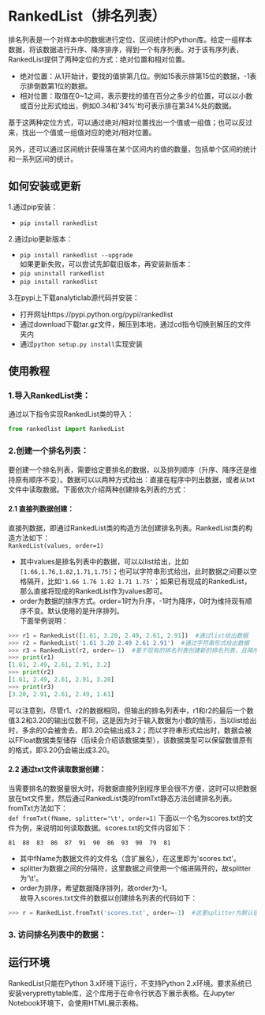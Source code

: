 RankedList（排名列表）
====
排名列表是一个对样本中的数据进行定位、区间统计的Python库。给定一组样本数据，将该数据进行升序、降序排序，得到一个有序列表。对于该有序列表，RankedList提供了两种定位的方式：绝对位置和相对位置。
* 绝对位置：从1开始计，要找的值排第几位。例如15表示排第15位的数据，-1表示排倒数第1位的数据。
* 相对位置：取值在0~1之间，表示要找的值在百分之多少的位置，可以以小数或百分比形式给出，例如0.34和'34%'均可表示排在第34%处的数据。

基于这两种定位方式，可以通过绝对/相对位置找出一个值或一组值；也可以反过来，找出一个值或一组值对应的绝对/相对位置。

另外，还可以通过区间统计获得落在某个区间内的值的数量，包括单个区间的统计和一系列区间的统计。

如何安装或更新
----
1.通过pip安装：
* `pip install rankedlist`

2.通过pip更新版本：
* `pip install rankedlist --upgrade`
<br>如果更新失败，可以尝试先卸载旧版本，再安装新版本：
* `pip uninstall rankedlist`
* `pip install rankedlist`

3.在pypi上下载analyticlab源代码并安装：
* 打开网址https://pypi.python.org/pypi/rankedlist
* 通过download下载tar.gz文件，解压到本地，通过cd指令切换到解压的文件夹内
* 通过`python setup.py install`实现安装

使用教程
----
### 1.导入RankedList类：
通过以下指令实现RankedList类的导入：
``` python
from rankedlist import RankedList
```
### 2.创建一个排名列表：
要创建一个排名列表，需要给定要排名的数据，以及排列顺序（升序、降序还是维持原有顺序不变）。数据可以以两种方式给出：直接在程序中列出数据，或者从txt文件中读取数据。下面依次介绍两种创建排名列表的方式：
#### 2.1 直接列数据创建：
直接列数据，即通过RankedList类的构造方法创建排名列表。RankedList类的构造方法如下：
<br>`RankedList(values, order=1)`
* 其中values是排名列表中的数据，可以以list给出，比如`[1.66,1.76,1.82,1.71,1.75]`；也可以字符串形式给出，此时数据之间要以空格隔开，比如`'1.66 1.76 1.82 1.71 1.75'`；如果已有现成的RankedList，那么直接将现成的RankedList作为values即可。
* order为数据的排序方式。order=1时为升序，-1时为降序，0时为维持现有顺序不变。默认使用的是升序排列。
<br>下面举例说明：
``` python
>>> r1 = RankedList([1.61, 3.20, 2.49, 2.61, 2.91])  #通过list给出数据
>>> r2 = RankedList('1.61 3.20 2.49 2.61 2.91')  #通过字符串形式给出数据
>>> r3 = RankedList(r2, order=-1)  #基于现有的排名列表创建新的排名列表，且降序排列
>>> print(r1)
[1.61, 2.49, 2.61, 2.91, 3.2]
>>> print(r2)
[1.61, 2.49, 2.61, 2.91, 3.20]
>>> print(r3)
[3.20, 2.91, 2.61, 2.49, 1.61]
```
可以注意到，尽管r1、r2的数据相同，但输出的排名列表中，r1和r2的最后一个数值3.2和3.20的输出位数不同，这是因为对于输入数据为小数的情形，当以list给出时，多余的0会被舍去，即3.20会输出成3.2；而以字符串形式给出时，数据会被以FFloat数据类型储存（后续会介绍该数据类型），该数据类型可以保留数值原有的格式，即3.20仍会输出成3.20。

#### 2.2 通过txt文件读取数据创建：
当需要排名的数据量很大时，将数据直接列到程序里会很不方便，这时可以把数据放在txt文件里，然后通过RankedList类的fromTxt静态方法创建排名列表。fromTxt方法如下：
<br>`def fromTxt(fName, splitter='\t', order=1)`
下面以一个名为scores.txt的文件为例，来说明如何读取数据。scores.txt的文件内容如下：
```
81	88	83	86	87	91	90	86	93	90	79	81
```
* 其中fName为数据文件的文件名（含扩展名），在这里即为'scores.txt'。
* splitter为数据之间的分隔符，这里数据之间使用一个缩进隔开的，故splitter为'\t'。
* order为排序，希望数据降序排列，故order为-1。
<br>故导入scores.txt文件的数据以创建排名列表的代码如下：
``` python
>>> r = RankedList.fromTxt('scores.txt', order=-1)  #这里splitter为默认值'\t'，故省略
```

### 3. 访问排名列表中的数据：

运行环境
----
RankedList只能在Python 3.x环境下运行，不支持Python 2.x环境。要求系统已安装veryprettytable库，这个库用于在命令行状态下展示表格。在Jupyter Notebook环境下，会使用HTML展示表格。
